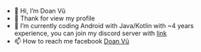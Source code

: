 - 👋 Hi, I’m Doan Vũ
- 👀 Thank for view my profile
- 🌱 I’m currently coding Android with Java/Kotlin with ~4 years experience, you can join my discord server with [link]([https://discord.gg/aCGfDx4h](https://discord.gg/XFsTmSyz))
- 📫 How to reach me facebook [Doan Vũ](https://facebook.com/doanvu2000)
<!---
doanvu2000/doanvu2000 is a ✨ special ✨ repository because its `README.md` (this file) appears on your GitHub profile.
You can click the Preview link to take a look at your changes.
--->
